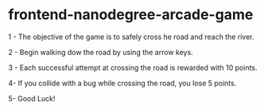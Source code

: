 frontend-nanodegree-arcade-game
===============================
 1 - The objective of the game is to safely cross he road and reach the river.
 
 2 - Begin walking dow the road by using the arrow keys.
 
 3 - Each successful attempt at crossing the road is rewarded with 10 points.
 
 4- If you collide with a bug while crossing the road, you lose 5 points.
 
 5- Good Luck!

